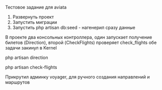 Тестовое задание для aviata

1) Развернуть проект
2) Запустить миграции
3) Запустить php artisan db:seed - нагенерил сразу данные

В проекте два консольных контроллера, один запускает получение билетов (Direction), второй (CheckFlights) проверяет check_flights
обе задачи закинул в Kernel

php artisan direction

php artisan check-flights 

Прикрутил админку voyager, для ручного создания направлений и маршрутов
